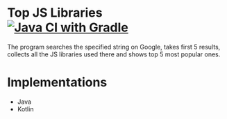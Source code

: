# Top JS Libraries [![Java CI with Gradle](https://github.com/peshrus/top-js-libraries/actions/workflows/gradle.yml/badge.svg)](https://github.com/peshrus/top-js-libraries/actions/workflows/gradle.yml)

The program searches the specified string on Google, takes first 5 results, collects all the JS libraries used there and shows top 5 most popular ones.

# Implementations
- Java
- Kotlin
